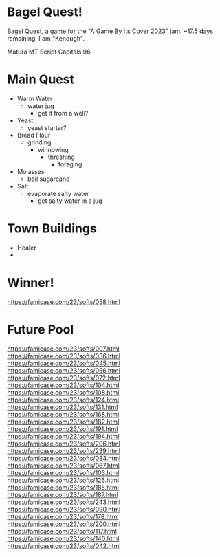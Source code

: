 # Bagel Quest!

Bagel Quest, a game for the "A Game By Its Cover 2023" jam. ~17.5 days remaining. I am "Kenough".

Matura MT Script Capitals
96

# Main Quest

* Warm Water
    * water jug
        * get it from a well?
* Yeast
    * yeast starter?
* Bread Flour
    * grinding
        * winnowing
            * threshing
                * foraging
* Molasses
    * boil sugarcane
* Salt
    * evaporate salty water
        * get salty water in a jug

# Town Buildings

* Healer
* 

# Winner!

https://famicase.com/23/softs/058.html

# Future Pool
https://famicase.com/23/softs/007.html
https://famicase.com/23/softs/036.html
https://famicase.com/23/softs/045.html
https://famicase.com/23/softs/056.html
https://famicase.com/23/softs/072.html
https://famicase.com/23/softs/104.html
https://famicase.com/23/softs/108.html
https://famicase.com/23/softs/124.html
https://famicase.com/23/softs/131.html
https://famicase.com/23/softs/168.html
https://famicase.com/23/softs/182.html
https://famicase.com/23/softs/191.html
https://famicase.com/23/softs/194.html
https://famicase.com/23/softs/206.html
https://famicase.com/23/softs/239.html
https://famicase.com/23/softs/034.html
https://famicase.com/23/softs/067.html
https://famicase.com/23/softs/103.html
https://famicase.com/23/softs/126.html
https://famicase.com/23/softs/185.html
https://famicase.com/23/softs/187.html
https://famicase.com/23/softs/243.html
https://famicase.com/23/softs/090.html
https://famicase.com/23/softs/178.html
https://famicase.com/23/softs/200.html
https://famicase.com/23/softs/117.html
https://famicase.com/23/softs/140.html
https://famicase.com/23/softs/042.html




